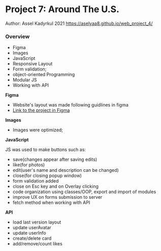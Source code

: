 # Project 7: Around The U.S.
Author: Assel Kadyrkul 2021
https://aselyaa8.github.io/web_project_4/

### Overview

* Figma
* Images
* JavaScript
* Responsive Layout
* Form validation;
* object-oriented Programming
* Modular JS
* Working with API

**Figma**

- Website's layout was made following guidlines in figma
- [Link to the project in Figma](https://www.figma.com/file/mUgu8OSHWE0M6p6vfwmdu9/Sprint-4-Around-The-U.S.-desktop-mobile?node-id=0%3A1)

**Images**

- Images were optimized;

**JavaScript**

JS was used to make buttons such as:

- save(changes appear after saving edits)
- like(for photos)
- edit(user's name and description can be changed)
- close(for closing popup window)
- form validation added
- close on Esc key and on Overlay clicking
- code organization using classes/OOP, export and import of modules
- improve UX on forms submission to server
- fetch method when working with API

**API**

- load last version layout
- update userAvatar
- update userInfo
- create/delete card
- add/remove/count likes
